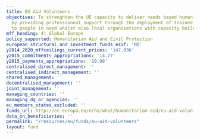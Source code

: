 ```yaml
---
title: EU Aid Volunteers
objectives: To strenghten the UE capacity to deliver needs based humanitarian aid
  by providing professionnal support through the deployment of trained volunteers
  to people in need whilst also local organisations with capacity building measures.
mff_heading: 4) Global Europe
policy_supported: Humanitarian Aid and Civil Protection
european_structural_and_investment_funds_esif: 'NO'
y2014_2020_mffceilings_current_prices: '147.936'
y2015_commitments_appropriations: '14.77'
y2015_payments_appropriations: '10.98'
centralised_direct_management: ''
centralised_indirect_management: ''
shared_management: ''
decentralised_management: ''
joint_management: ''
managing_countries: ''
managing_dg_or_agencies: ''
eu_members_states_excluded: ''
funds_url: http://ec.europa.eu/echo/what/humanitarian-aid/eu-aid-volunteers_en
data_on_beneficiaries: ''
permalink: "/resources/eu/funds/eu-aid-volunteers"
layout: fund
---
```

